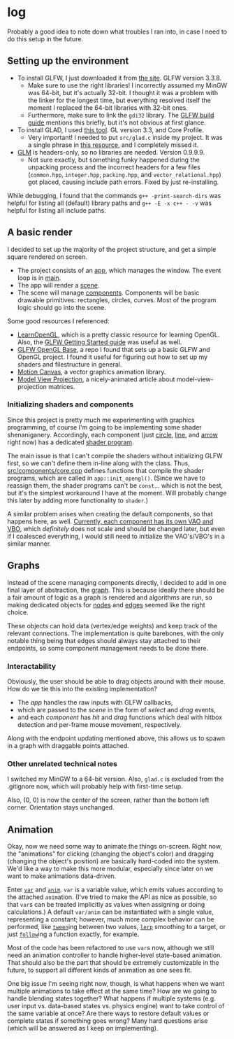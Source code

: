 # log

Probably a good idea to note down what troubles I ran into, in case I need to do this setup in the future.

## Setting up the environment

- To install GLFW, I just downloaded it from [the site](https://www.glfw.org/download.html). GLFW version 3.3.8.
    - Make sure to use the right libraries! I incorrectly assumed my MinGW was 64-bit, but it's actually 32-bit. I thought it was a problem with the linker for the longest time, but everything resolved itself the moment I replaced the 64-bit libraries with 32-bit ones.
    - Furthermore, make sure to link the `gdi32` library. The [GLFW build guide](https://www.glfw.org/docs/3.3/build_guide.html) mentions this briefly, but it's not obvious at first glance.
- To install GLAD, I used [this tool](https://glad.dav1d.de/). GL version 3.3, and Core Profile.
    - Very important! I needed to put `src/glad.c` inside my project. It was a single phrase in [this resource](https://learnopengl.com/Getting-started/Creating-a-window), and I completely missed it.
- [GLM](https://github.com/g-truc/glm) is headers-only, so no libraries are needed. Version 0.9.9.9.
    - Not sure exactly, but something funky happened during the unpacking process and the incorrect headers for a few files (`common.hpp`, `integer.hpp`, `packing.hpp`, and `vector_relational.hpp`) got placed, causing include path errors. Fixed by just re-installing.

While debugging, I found that the commands `g++ -print-search-dirs` was helpful for listing all (default) library paths and `g++ -E -x c++ - -v` was helpful for listing all include paths.

## A basic render

I decided to set up the majority of the project structure, and get a simple square rendered on screen.
- The project consists of an [app](src/app.cpp), which manages the window. The event loop is in [main](src/main.cpp).
- The app will render a [scene](src/scene.cpp).
- The scene will manage [components](src/components/). Components will be basic drawable primitives: rectangles, circles, curves. Most of the program logic should go into the scene.

Some good resources I referenced:
- [LearnOpenGL](https://learnopengl.com/Getting-started/Hello-Triangle), which is a pretty classic resource for learning OpenGL. Also, the [GLFW Getting Started guide](https://www.glfw.org/docs/3.3/quick.html) was useful as well.
- [GLFW OpenGL Base](https://github.com/BonusPlay/GLFW-OpenGL-Base/tree/master), a repo I found that sets up a basic GLFW and OpenGL project. I found it useful for figuring out how to set up my shaders and filestructure in general.
- [Motion Canvas](https://github.com/motion-canvas/motion-canvas/tree/main), a vector graphics animation library.
- [Model View Projection](https://jsantell.com/model-view-projection/), a nicely-animated article about model-view-projection matrices.

### Initializing shaders and components

Since this project is pretty much me experimenting with graphics programming, of course I'm going to be implementing some shader shenaniganery. Accordingly, each component (just [circle](src/components/circle.cpp), [line](src/components/line.cpp), and [arrow](src/components/arrow.cpp) right now) has a dedicated [shader program](resources/shaders).

The main issue is that I can't compile the shaders without initializing GLFW first, so we can't define them in-line along with the class. Thus, [src/components/core.cpp](src/components/core.cpp) defines functions that compile the shader programs, which are called in `app::init_opengl()`. (Since we have to reassign them, the shader programs can't be `const`... which is not the best, but it's the simplest workaround I have at the moment. Will probably change this later by adding more functionality to `shader`.)

A similar problem arises when creating the default components, so that happens here, as well. <u>Currently, each component has its own VAO and VBO</u>, which *definitely* does not scale and should be changed later, but even if I coalesced everything, I would still need to initialize the VAO's/VBO's in a similar manner.

## Graphs

Instead of the scene managing components directly, I decided to add in one final layer of abstraction, the [graph](src/engine/graph/graph.cpp). This is because ideally there should be a fair amount of logic as a graph is rendered and algorithms are run, so making dedicated objects for [nodes](src/engine/graph/node.cpp) and [edges](src/engine/graph/edge.cpp) seemed like the right choice.

These objects can hold data (vertex/edge weights) and keep track of the relevant connections. The implementation is quite barebones, with the only notable thing being that edges should always stay attached to their endpoints, so some component management needs to be done there.

### Interactability

Obviously, the user should be able to drag objects around with their mouse. How do we tie this into the existing implementation?

- The *app* handles the raw inputs with GLFW callbacks,
- which are passed to the *scene* in the form of *select* and *drag* events,
- and each *component* has *hit* and *drag* functions which deal with hitbox detection and per-frame mouse movement, respectively.

Along with the endpoint updating mentioned above, this allows us to spawn in a graph with draggable points attached.

### Other unrelated technical notes

I switched my MinGW to a 64-bit version. Also, `glad.c` is excluded from the .gitignore now, which will probably help with first-time setup.

Also, (0, 0) is now the center of the screen, rather than the bottom left corner. Orientation stays unchanged.

## Animation

Okay, now we need some way to animate the things on-screen. Right now, the "animations" for clicking (changing the object's color) and dragging (changing the object's position) are basically hard-coded into the system. We'd like a way to make this more modular, especially since later on we want to make animations data-driven.

Enter [`var`](src/animation/var.tpp) and [`anim`](src/animation/anim.tpp). `var` is a variable value, which emits values according to the attached `anim`ation. (I've tried to make the API as nice as possible, so that `var`s can be treated implicitly as values when assigning or doing calculations.) A default `var/anim` can be instantiated with a single value, representing a constant; however, much more complex behavior can be performed, like [`tween`](src/animation/tween.tpp)ing between two values, [`lerp`](src/animation/lerp.tpp) smoothing to a target, or just [`follow`](src/animation/follow.tpp)ing a function exactly, for example.

Most of the code has been refactored to use `var`s now, although we still need an animation controller to handle higher-level state-based animation. That should also be the part that should be extremely customizable in the future, to support all different kinds of animation as one sees fit.

One big issue I'm seeing right now, though, is what happens when we want multiple animations to take effect at the same time? How are we going to handle blending states together? What happens if multiple systems (e.g. user input vs. data-based states vs. physics engine) want to take control of the same variable at once? Are there ways to restore default values or complete states if something goes wrong? Many hard questions arise (which will be answered as I keep on implementing).